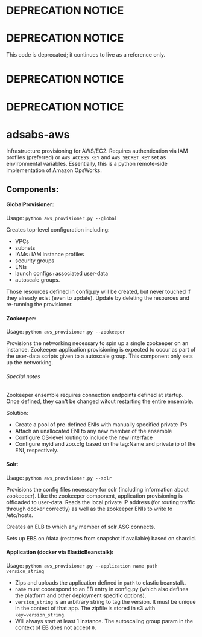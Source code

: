 # DEPRECATION NOTICE #
# DEPRECATION NOTICE #

This code is deprecated; it continues to live as a reference only.

# DEPRECATION NOTICE #
# DEPRECATION NOTICE #



# adsabs-aws
Infrastructure provisioning for AWS/EC2. Requires authentication via IAM profiles (preferred) or `AWS_ACCESS_KEY` and `AWS_SECRET_KEY` set as environmental variables. Essentially, this is a python remote-side implementation of Amazon OpsWorks.

## Components:

#### GlobalProvisioner:

Usage: `python aws_provisioner.py --global`

Creates top-level configuration including:
- VPCs
- subnets
- IAMs+IAM instance profiles
- security groups
- ENIs
- launch configs+associated user-data
- autoscale groups.

Those resources defined in config.py will be created, but never touched if they already exist (even to update). Update by deleting the resources and re-running the provisioner.

#### Zookeeper:
Usage: `python aws_provisioner.py --zookeeper`

Provisions the networking necessary to spin up a single zookeeper on an instance. Zookeeper application provisioning is expected to occur as part of the user-data scripts given to a autoscale group. This component only sets up the networking.

###### Special notes

Zookeeper ensemble requires connection endpoints defined at startup. Once defined, they can't be changed witout restarting the entire ensemble.

Solution:
- Create a pool of pre-defined ENIs with manually specified private IPs
- Attach an unallocated ENI to any new member of the ensemble
- Configure OS-level routing to include the new interface
- Configure myid and zoo.cfg based on the tag:Name and private ip of the ENI, respectively.

#### Solr:
Usage: `python aws_provisioner.py --solr`

Provisions the config files necessary for solr (including information about zookeeper). Like the zookeeper component, application provisioning is offloaded to user-data. Reads the local private IP address (for routing traffic through docker correctly) as well as the zookeeper ENIs to write to /etc/hosts.

Creates an ELB to which any member of solr ASG connects.

Sets up EBS on /data (restores from snapshot if available) based on shardId.

#### Application (docker via ElasticBeanstalk):
Usage: `python aws_provisioner.py --application name path version_string`

- Zips and uploads the application defined in `path` to elastic beanstalk. 
- `name` must coorespond to an EB entry in config.py (which also defines the platform and other deployment specific options). 
- `version_string` is an arbitrary string to tag the version. It must be unique in the context of that app. The zipfile is stored in s3 with `key=version_string`.
- Will always start at least 1 instance. The autoscaling group param in the context of EB does not accept `0`.
